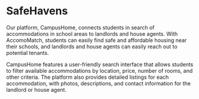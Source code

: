 # SafeHavens

Our platform, CampusHome, connects students in search of accommodations in school areas to landlords and house agents. With AccomoMatch, students can easily find safe and affordable housing near their schools, and landlords and house agents can easily reach out to potential tenants.

CampusHome features a user-friendly search interface that allows students to filter available accommodations by location, price, number of rooms, and other criteria. The platform also provides detailed listings for each accommodation, with photos, descriptions, and contact information for the landlord or house agent.





